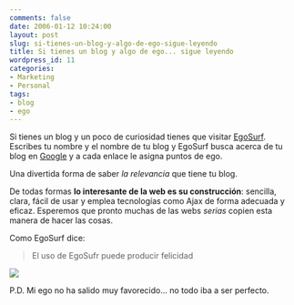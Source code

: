 ```yaml
---
comments: false
date: 2006-01-12 10:24:00
layout: post
slug: si-tienes-un-blog-y-algo-de-ego-sigue-leyendo
title: Si tienes un blog y algo de ego... sigue leyendo
wordpress_id: 11
categories:
- Marketing
- Personal
tags:
- blog
- ego
---
```


Si tienes un blog y un poco de curiosidad tienes que visitar
[EgoSurf](http://www.egosurf.org/). Escribes tu nombre y
el nombre de tu blog y EgoSurf busca acerca de tu blog en [Google](http://www.google.com) y a cada enlace le asigna puntos
de ego.





Una divertida forma de saber _la relevancia_ que tiene tu
blog.




De todas formas **lo interesante de la web es su
construcción**: sencilla, clara, fácil de usar y emplea
tecnologías como Ajax de forma adecuada y eficaz. Esperemos que
pronto muchas de las webs _serias_ copien esta manera de
hacer las cosas.




Como EgoSurf dice:




> El uso de EgoSufr puede producir felicidad




![](files/thumb-happy.jpg)





P.D. Mi ego no ha salido muy favorecido... no todo iba a ser
perfecto.
